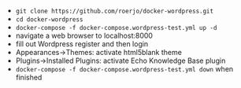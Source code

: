 - `git clone https://github.com/roerjo/docker-wordpress.git`
- `cd docker-wordpress`
- `docker-compose -f docker-compose.wordpress-test.yml up -d`
- navigate a web browser to localhost:8000
- fill out Wordpress register and then login
- Appearances->Themes: activate html5blank theme
- Plugins->Installed Plugins: activate Echo Knowledge Base plugin
- `docker-compose -f docker-compose.wordpress-test.yml down` when finished
